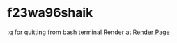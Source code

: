# f23wa96shaik
:q for quitting from bash terminal
Render at [Render Page](https://f23wa96shaik.onrender.com)
